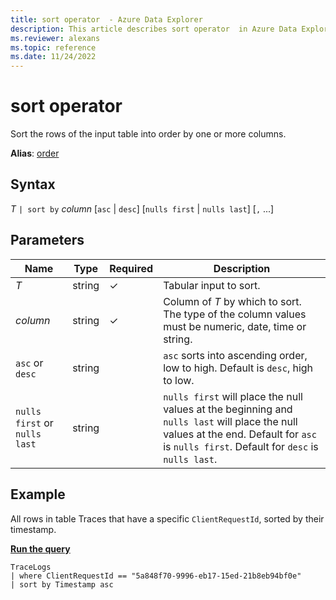 ```yaml
---
title: sort operator  - Azure Data Explorer
description: This article describes sort operator  in Azure Data Explorer.
ms.reviewer: alexans
ms.topic: reference
ms.date: 11/24/2022
---
```

# sort operator

Sort the rows of the input table into order by one or more columns.

**Alias**: [order](orderoperator.md)

## Syntax

*T* `| sort by` *column* [`asc` | `desc`] [`nulls first` | `nulls last`] [`,` ...]

## Parameters

| Name | Type | Required | Description |
| -- | -- | -- | -- |
| *T* | string | &check; | Tabular input to sort. |
| *column* | string | &check; | Column of *T* by which to sort. The type of the column values must be numeric, date, time or string.|
| `asc` or `desc` | string | | `asc` sorts into ascending order, low to high. Default is `desc`, high to low. |
| `nulls first` or `nulls last`  | string | | `nulls first` will place the null values at the beginning and `nulls last` will place the null values at the end. Default for `asc` is `nulls first`. Default for `desc` is `nulls last`.|

## Example

All rows in table Traces that have a specific `ClientRequestId`, sorted by their timestamp.

[**Run the query**](https://dataexplorer.azure.com/clusters/help/databases/SampleLogs?query=H4sIAAAAAAAAAwspSkxO9clPL+aqUSjPSC1KVXDOyUzNKwlKLSxNLS7xTFGwtVVQMk20MLFIMzfQtbS0NNNNTTI01zU0TU3RNTJMskhNsjRJSjNIVQKaUJxfVKKQVKkQkpkL1JyYW6CQWJwMAFAUnRtjAAAA)

```kusto
TraceLogs
| where ClientRequestId == "5a848f70-9996-eb17-15ed-21b8eb94bf0e"
| sort by Timestamp asc
```
